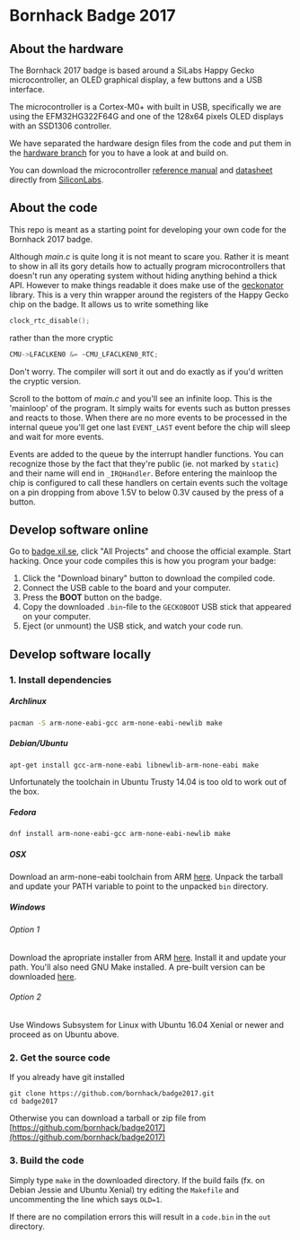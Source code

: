 # Bornhack Badge 2017

## About the hardware

The Bornhack 2017 badge is based around a SiLabs Happy Gecko microcontroller,
an OLED graphical display, a few buttons and a USB interface.

The microcontroller is a Cortex-M0+ with built in USB, specifically we are using
the EFM32HG322F64G and one of the 128x64 pixels OLED displays with an SSD1306
controller.

We have separated the hardware design files from the code and put them in the
[hardware branch][hardware] for you to have a look at and build on.

You can download the microcontroller [reference manual][manual] and
[datasheet][] directly from [SiliconLabs][silabs].

[hardware]: https://github.com/bornhack/badge2017/tree/hardware
[silabs]: https://www.silabs.com/
[manual]: https://www.silabs.com/documents/public/reference-manuals/EFM32HG-RM.pdf
[datasheet]: https://www.silabs.com/documents/public/data-sheets/EFM32HG322.pdf

## About the code

This repo is meant as a starting point for developing your own code
for the Bornhack 2017 badge.

Although *main.c* is quite long it is not meant to scare you. Rather it is
meant to show in all its gory details how to actually program microcontrollers
that doesn't run any operating system without hiding anything behind
a thick API. However to make things readable it does make use of the
[geckonator][] library. This is a very thin wrapper around the registers
of the Happy Gecko chip on the badge. It allows us to write something like
```c
clock_rtc_disable();
```
rather than the more cryptic
```c
CMU->LFACLKEN0 &= ~CMU_LFACLKEN0_RTC;
```
Don't worry. The compiler will sort it out and do exactly as if you'd written the
cryptic version.

Scroll to the bottom of *main.c* and you'll see an infinite loop.
This is the 'mainloop' of the program. It simply waits for events
such as button presses and reacts to those. When there are no
more events to be processed in the internal queue you'll get one last `EVENT_LAST`
event before the chip will sleep and wait for more events.

Events are added to the queue by the interrupt handler functions. You can recognize those
by the fact that they're public (ie. not marked by `static`) and their name will
end in `_IRQHandler`. Before entering the mainloop the chip is configured to
call these handlers on certain events such the voltage on a pin dropping from above 1.5V
to below 0.3V caused by the press of a button.

[geckonator]: https://github.com/flummer/geckonator

## Develop software online

Go to [badge.xil.se](https://badge.xil.se/), click "All Projects" and choose
the official example. Start hacking. Once your code compiles this is how you program
your badge:

1. Click the "Download binary" button to download the compiled code.
2. Connect the USB cable to the board and your computer.
3. Press the **BOOT** button on the badge.
4. Copy the downloaded `.bin`-file to the `GECKOBOOT` USB stick that appeared on your computer.
5. Eject (or unmount) the USB stick, and watch your code run.

## Develop software locally

### 1. Install dependencies

##### Archlinux
```sh
pacman -S arm-none-eabi-gcc arm-none-eabi-newlib make
```

##### Debian/Ubuntu
```sh
apt-get install gcc-arm-none-eabi libnewlib-arm-none-eabi make
```
Unfortunately the toolchain in Ubuntu Trusty 14.04 is too old to work out of the box.

##### Fedora
```sh
dnf install arm-none-eabi-gcc arm-none-eabi-newlib make
```

##### OSX

Download an arm-none-eabi toolchain from ARM [here][arm-toolchain].
Unpack the tarball and update your PATH variable to point to the unpacked `bin` directory.

##### Windows
###### Option 1
Download the apropriate installer from ARM [here][arm-toolchain].
Install it and update your path.
You'll also need GNU Make installed.
A pre-built version can be downloaded [here](http://gnuwin32.sourceforge.net/packages/make.htm).

###### Option 2

Use Windows Subsystem for Linux with Ubuntu 16.04 Xenial or newer and proceed as on Ubuntu above.

### 2. Get the source code

If you already have git installed
```
git clone https://github.com/bornhack/badge2017.git
cd badge2017
```

Otherwise you can download a tarball or zip file from
[https://github.com/bornhack/badge2017](https://github.com/bornhack/badge2017)

### 3. Build the code
Simply type `make` in the downloaded directory.
If the build fails (fx. on Debian Jessie and Ubuntu Xenial)
try editing the `Makefile` and uncommenting the line which says `OLD=1`.

If there are no compilation errors this will result in a `code.bin` in the `out` directory.

[arm-toolchain]: https://developer.arm.com/open-source/gnu-toolchain/gnu-rm/downloads
